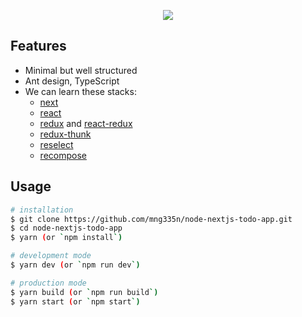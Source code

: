 <p align="center">
  <img src="https://github.com/mng335n/node-nextjs-todo-app/blob/master/screenshot.png">
</p>

## Features

- Minimal but well structured
- Ant design, TypeScript
- We can learn these stacks:
  - [next](https://npm.im/next)
  - [react](https://npm.im/react)
  - [redux](https://npm.im/redux) and [react-redux](https://npm.im/react-redux)
  - [redux-thunk](https://npm.im/redux-thunk)
  - [reselect](https://npm.im/reselect)
  - [recompose](https://npm.im/recompose)

## Usage

```bash
# installation
$ git clone https://github.com/mng335n/node-nextjs-todo-app.git
$ cd node-nextjs-todo-app
$ yarn (or `npm install`)

# development mode
$ yarn dev (or `npm run dev`)

# production mode
$ yarn build (or `npm run build`)
$ yarn start (or `npm start`)
```
